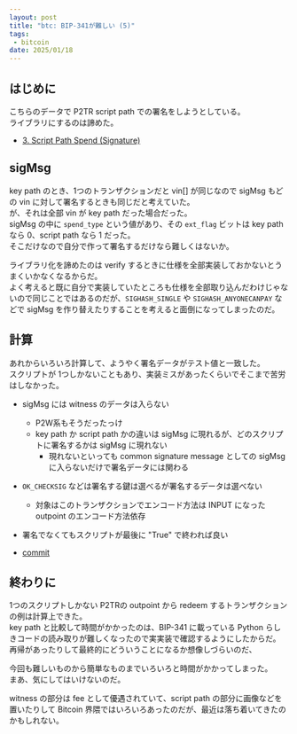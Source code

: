 ```yaml
---
layout: post
title: "btc: BIP-341が難しい (5)"
tags:
 - bitcoin
date: 2025/01/18
---
```


## はじめに

こちらのデータで P2TR script path での署名をしようとしている。  
ライブラリにするのは諦めた。

* [3. Script Path Spend (Signature)](https://learnmeabitcoin.com/technical/upgrades/taproot/#example-3-script-path-spend-signature)

## sigMsg

key path のとき、1つのトランザクションだと vin[] が同じなので sigMsg もどの vin に対して署名するときも同じだと考えていた。  
が、それは全部 vin が key path だった場合だった。  
sigMsg の中に `spend_type` という値があり、その `ext_flag` ビットは key path なら 0、script path なら 1 だった。  
そこだけなので自分で作って署名するだけなら難しくはないか。

ライブラリ化を諦めたのは verify するときに仕様を全部実装しておかないとうまくいかなくなるからだ。  
よく考えると既に自分で実装していたところも仕様を全部取り込んだわけじゃないので同じことではあるのだが、`SIGHASH_SINGLE` や `SIGHASH_ANYONECANPAY` などで sigMsg を作り替えたりすることを考えると面倒になってしまったのだ。

## 計算

あれからいろいろ計算して、ようやく署名データがテスト値と一致した。  
スクリプトが 1つしかないこともあり、実装ミスがあったくらいでそこまで苦労はしなかった。

* sigMsg には witness のデータは入らない
  * P2W系もそうだったっけ
  * key path か script path かの違いは sigMsg に現れるが、どのスクリプトに署名するかは sigMsg に現れない
    * 現れないといっても common signature message としての sigMsg に入らないだけで署名データには関わる
* `OK_CHECKSIG` などは署名する鍵は選べるが署名するデータは選べない
  * 対象はこのトランザクションでエンコード方法は INPUT になった outpoint のエンコード方法依存
* 署名でなくてもスクリプトが最後に "True" で終われば良い

* [commit](https://github.com/hirokuma/btc_lib/commit/02776391083abac7d4698791376a15767dca31da)

## 終わりに

1つのスクリプトしかない P2TRの outpoint から redeem するトランザクションの例は計算上できた。  
key path と比較して時間がかかったのは、BIP-341 に載っている Python らしきコードの読み取りが難しくなったので実実装で確認するようにしたからだ。  
再帰があったりして最終的にどういうことになるか想像しづらいのだ、

今回も難しいものから簡単なものまでいろいろと時間がかかってしまった。  
まあ、気にしてはいけないのだ。

witness の部分は fee として優遇されていて、script path の部分に画像などを置いたりして Bitcoin 界隈ではいろいろあったのだが、最近は落ち着いてきたのかもしれない。
